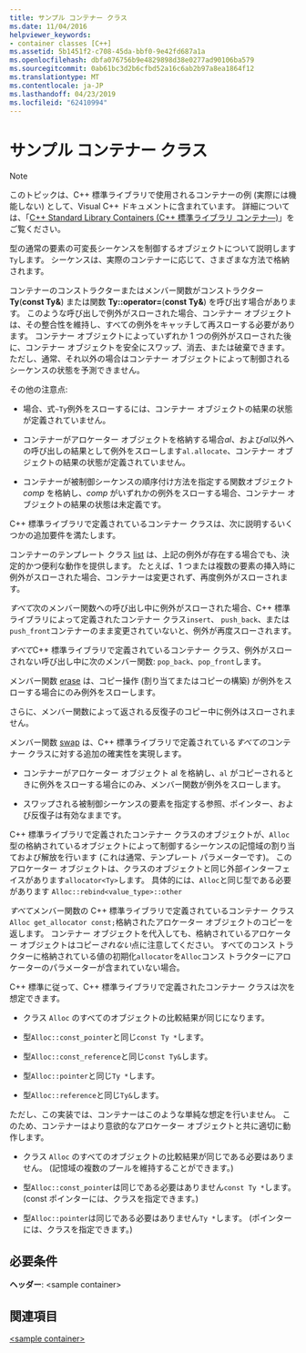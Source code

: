 ```yaml
---
title: サンプル コンテナー クラス
ms.date: 11/04/2016
helpviewer_keywords:
- container classes [C++]
ms.assetid: 5b1451f2-c708-45da-bbf0-9e42fd687a1a
ms.openlocfilehash: dbfa076756b9e4829898d38e0277ad90106ba579
ms.sourcegitcommit: 0ab61bc3d2b6cfbd52a16c6ab2b97a8ea1864f12
ms.translationtype: MT
ms.contentlocale: ja-JP
ms.lasthandoff: 04/23/2019
ms.locfileid: "62410994"
---
```

# <a name="sample-container-class"></a>サンプル コンテナー クラス

> [!NOTE]
> このトピックは、C++ 標準ライブラリで使用されるコンテナーの例 (実際には機能しない) として、Visual C++ ドキュメントに含まれています。 詳細については、「[C++ Standard Library Containers (C++ 標準ライブラリ コンテナ―)](../standard-library/stl-containers.md)」をご覧ください。

型の通常の要素の可変長シーケンスを制御するオブジェクトについて説明します`Ty`します。 シーケンスは、実際のコンテナーに応じて、さまざまな方法で格納されます。

コンテナーのコンストラクターまたはメンバー関数がコンストラクター **Ty**(**const Ty&**) または関数 **Ty::operator=**(**const Ty&**) を呼び出す場合があります。 このような呼び出しで例外がスローされた場合、コンテナー オブジェクトは、その整合性を維持し、すべての例外をキャッチして再スローする必要があります。 コンテナー オブジェクトによっていずれか 1 つの例外がスローされた後に、コンテナー オブジェクトを安全にスワップ、消去、または破棄できます。 ただし、通常、それ以外の場合はコンテナー オブジェクトによって制御されるシーケンスの状態を予測できません。

その他の注意点:

- 場合、式`~Ty`例外をスローするには、コンテナー オブジェクトの結果の状態が定義されていません。

- コンテナーがアロケーター オブジェクトを格納する場合*al*、および*al*以外への呼び出しの結果として例外をスローします`al.allocate`、コンテナー オブジェクトの結果の状態が定義されていません。

- コンテナーが被制御シーケンスの順序付け方法を指定する関数オブジェクト *comp* を格納し、*comp* がいずれかの例外をスローする場合、コンテナー オブジェクトの結果の状態は未定義です。

C++ 標準ライブラリで定義されているコンテナー クラスは、次に説明するいくつかの追加要件を満たします。

コンテナーのテンプレート クラス [list](../standard-library/list-class.md) は、上記の例外が存在する場合でも、決定的かつ便利な動作を提供します。 たとえば、1 つまたは複数の要素の挿入時に例外がスローされた場合、コンテナーは変更されず、再度例外がスローされます。

*すべて*次のメンバー関数への呼び出し中に例外がスローされた場合、C++ 標準ライブラリによって定義されたコンテナー クラス`insert`、 `push_back`、または`push_front`コンテナーのまま変更されていないと、例外が再度スローされます。

*すべて*C++ 標準ライブラリで定義されているコンテナー クラス、例外がスローされない呼び出し中に次のメンバー関数: `pop_back`、`pop_front`します。

メンバー関数 [erase](../standard-library/container-class-erase.md) は、コピー操作 (割り当てまたはコピーの構築) が例外をスローする場合にのみ例外をスローします。

さらに、メンバー関数によって返される反復子のコピー中に例外はスローされません。

メンバー関数 [swap](../standard-library/container-class-swap.md) は、C++ 標準ライブラリで定義されている*すべての*コンテナー クラスに対する追加の確実性を実現します。

- コンテナーがアロケーター オブジェクト al を格納し、`al` がコピーされるときに例外をスローする場合にのみ、メンバー関数が例外をスローします。

- スワップされる被制御シーケンスの要素を指定する参照、ポインター、および反復子は有効なままです。

C++ 標準ライブラリで定義されたコンテナー クラスのオブジェクトが、`Alloc` 型の格納されているオブジェクトによって制御するシーケンスの記憶域の割り当ておよび解放を行います (これは通常、テンプレート パラメーターです)。 このアロケーター オブジェクトは、クラスのオブジェクトと同じ外部インターフェイスがあります`allocator<Ty>`します。 具体的には、`Alloc`と同じ型である必要があります `Alloc::rebind<value_type>::other`

*すべて*メンバー関数の C++ 標準ライブラリで定義されているコンテナー クラス`Alloc get_allocator const;`格納されたアロケーター オブジェクトのコピーを返します。 コンテナー オブジェクトを代入しても、格納されているアロケーター オブジェクトはコピー*されない*点に注意してください。 すべてのコンス トラクターに格納されている値の初期化`allocator`を`Alloc`コンス トラクターにアロケーターのパラメーターが含まれていない場合。

C++ 標準に従って、C++ 標準ライブラリで定義されたコンテナー クラスは次を想定できます。

- クラス `Alloc` のすべてのオブジェクトの比較結果が同じになります。

- 型`Alloc::const_pointer`と同じ`const Ty *`します。

- 型`Alloc::const_reference`と同じ`const Ty&`します。

- 型`Alloc::pointer`と同じ`Ty *`します。

- 型`Alloc::reference`と同じ`Ty&`します。

ただし、この実装では、コンテナーはこのような単純な想定を行いません。 このため、コンテナーはより意欲的なアロケーター オブジェクトと共に適切に動作します。

- クラス `Alloc` のすべてのオブジェクトの比較結果が同じである必要はありません。 (記憶域の複数のプールを維持することができます。)

- 型`Alloc::const_pointer`は同じである必要はありません`const Ty *`します。 (const ポインターには、クラスを指定できます。)

- 型`Alloc::pointer`は同じである必要はありません`Ty *`します。 (ポインターには、クラスを指定できます。)

## <a name="requirements"></a>必要条件

**ヘッダー**: \<sample container>

## <a name="see-also"></a>関連項目

[\<sample container>](../standard-library/sample-container.md)<br/>
